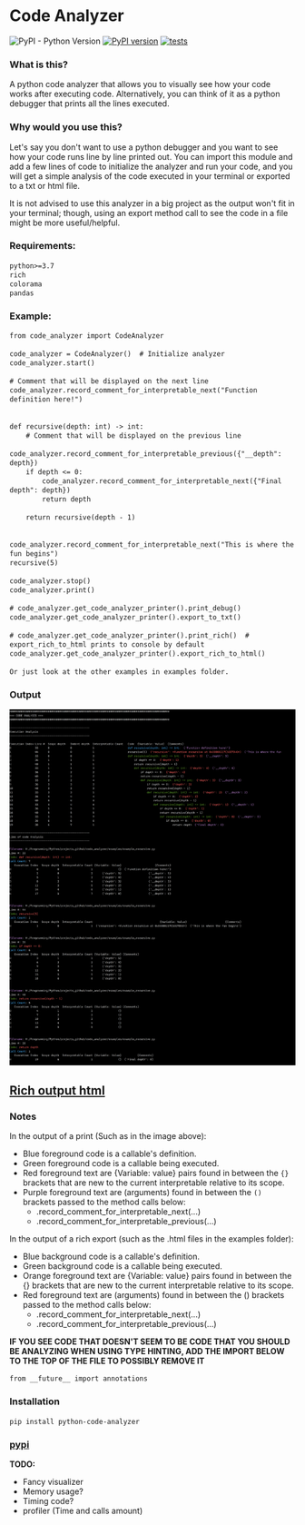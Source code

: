 
# Code Analyzer

![PyPI - Python Version](https://img.shields.io/pypi/pyversions/python-code-analyzer)
[![PyPI version](https://badge.fury.io/py/python-code-analyzer.svg)](https://badge.fury.io/py/python-code-analyzer)
[![tests](https://github.com/josephedradan/code_analyzer/actions/workflows/test.yml/badge.svg)](https://github.com/josephedradan/code_analyzer/actions/workflows/test.yml)


### What is this?
A python code analyzer that allows you to visually see how your code works after executing code.
Alternatively, you can think of it as a python debugger that prints all the lines executed.

### Why would you use this?
Let's say you don't want to use a python debugger and you want to see how your code runs line by line printed out. You can import this module and add a few lines of code to initialize the analyzer and run your code, and
you will get a simple analysis of the code executed in your terminal or exported to a txt or html file. 

It is not advised to use this analyzer in a big project as the output won't fit in your terminal; though, using an export
method call to see the code in a file might be more useful/helpful.

### Requirements:
    python>=3.7
    rich
    colorama
    pandas

### Example:

    from code_analyzer import CodeAnalyzer
    
    code_analyzer = CodeAnalyzer()  # Initialize analyzer
    code_analyzer.start()
    
    # Comment that will be displayed on the next line
    code_analyzer.record_comment_for_interpretable_next("Function definition here!")
    
    
    def recursive(depth: int) -> int:
        # Comment that will be displayed on the previous line
        code_analyzer.record_comment_for_interpretable_previous({"__depth": depth})
        if depth <= 0:
            code_analyzer.record_comment_for_interpretable_next({"Final depth": depth})
            return depth
    
        return recursive(depth - 1)
    
    
    code_analyzer.record_comment_for_interpretable_next("This is where the fun begins")
    recursive(5)
    
    code_analyzer.stop()
    code_analyzer.print()
    
    # code_analyzer.get_code_analyzer_printer().print_debug()
    code_analyzer.get_code_analyzer_printer().export_to_txt()
    
    # code_analyzer.get_code_analyzer_printer().print_rich()  # export_rich_to_html prints to console by default
    code_analyzer.get_code_analyzer_printer().export_rich_to_html()
    
    Or just look at the other examples in examples folder.


### Output

![example_recursive.png](https://raw.githubusercontent.com/josephedradan/code_analyzer/main/images/example_recursive.png)

## [Rich output html](https://htmlpreview.github.io/?https://github.com/josephedradan/code_analyzer/blob/main/examples/example_recursive_code_analysis_rich.html)
### Notes

In the output of a print (Such as in the image above):

* Blue foreground code is a callable's definition.
* Green foreground code is a callable being executed.
* Red foreground text are {Variable: value} pairs found in between the `{}` brackets that are new to the current interpretable relative to its scope. 
* Purple foreground text are (arguments) found in between the `()` brackets passed to the method calls below:
    * .record_comment_for_interpretable_next(...) 
    * .record_comment_for_interpretable_previous(...)
    
In the output of a rich export (such as the .html files in the examples folder):

* Blue background code is a callable's definition.
* Green background code is a callable being executed.
* Orange foreground text are {Variable: value} pairs found in between the {} brackets that are new to the current interpretable relative to its scope. 
* Red foreground text are (arguments) found in between the () brackets passed to the method calls below:
    * .record_comment_for_interpretable_next(...) 
    * .record_comment_for_interpretable_previous(...)

__IF YOU SEE CODE THAT DOESN'T SEEM TO BE CODE THAT YOU SHOULD BE ANALYZING WHEN USING TYPE HINTING, ADD THE 
IMPORT BELOW TO THE TOP OF THE FILE TO POSSIBLY REMOVE IT__

    from __future__ import annotations

### Installation
    pip install python-code-analyzer

### [pypi](https://pypi.org/project/python-code-analyzer/)

__TODO:__
* Fancy visualizer
* Memory usage?
* Timing code?
* profiler (Time and calls amount)
